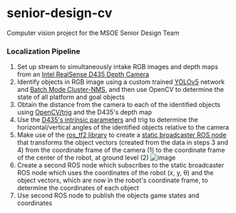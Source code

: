 # senior-design-cv
Computer vision project for the MSOE Senior Design Team

### Localization Pipeline
1. Set up stream to simultaneously intake RGB images and depth maps from an [Intel RealSense D435 Depth Camera](https://www.intelrealsense.com/depth-camera-d435/)
2. Identify objects in RGB image using a custom trained [YOLOv5](https://github.com/ultralytics/yolov5) network and [Batch Mode Cluster-NMS](https://github.com/Zzh-tju/yolov5), and then use OpenCV to determine the state of all platform and goal objects
3. Obtain the distance from the camera to each of the identified objects using [OpenCV/trig](https://www.pyimagesearch.com/2015/01/19/find-distance-camera-objectmarker-using-python-opencv/) and the D435's depth map
4. Use the [D435's intrinsic parameters](https://dev.intelrealsense.com/docs/projection-in-intel-realsense-sdk-20) and trig to determine the horizontal/vertical angles of the identified objects relative to the camera
5. Make use of the [ros_tf2 library](http://wiki.ros.org/tf2) to create a [static broadcaster ROS node](http://wiki.ros.org/tf2/Tutorials/Writing%20a%20tf2%20static%20broadcaster%20%28Python%29) that transforms the object vectors (created from the data in steps 3 and 4) from the coordinate frame of the camera (1) to the coordinate frame of the center of the robot, at ground level (2)
![image](https://user-images.githubusercontent.com/43486503/149828054-9dfc3dec-5e5d-4e76-8038-454067157f82.png)
6. Create a second ROS node which subscribes to the static broadcaster ROS node which uses the coordinates of the robot (x, y, θ) and the object vectors, which are now in the robot's coordinate frame, to determine the coordinates of each object
7. Use second ROS node to publish the objects game states and coordinates

